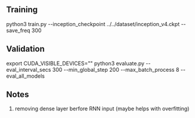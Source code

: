 ## Training
python3 train.py --inception_checkpoint ../../dataset/inception_v4.ckpt --save_freq 300

## Validation
export CUDA_VISIBLE_DEVICES=""
python3 evaluate.py --eval_interval_secs 300 --min_global_step 200 --max_batch_process 8 --eval_all_models


## Notes
1. removing dense layer berfore RNN input (maybe helps with overfitting)
